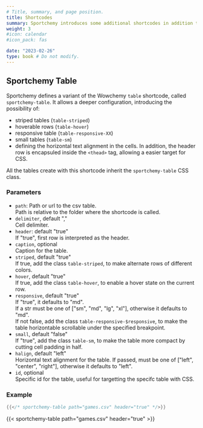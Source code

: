 ```yaml
---
# Title, summary, and page position.
title: Shortcodes
summary: Sportchemy introduces some additional shortcodes in addition to the Wowchemy ones.
weight: 3
#icon: calendar
#icon_pack: fas

date: "2023-02-26"
type: book # Do not modify.
---
```


## Sportchemy Table

Sportchemy defines a variant of the Wowchemy `table` shortcode, called `sportchemy-table`. It allows a deeper configuration, introducing the possibility of:
- striped tables (`table-striped`)
- hoverable rows (`table-hover`)
- responsive table (`table-responsive-XX`)
- small tables (`table-sm`)
- defining the horizontal text alignment in the cells.
In addition, the header row is encapsuled inside the `<thead>` tag, allowing a easier target for CSS.

All the tables create with this shortcode inherit the `sportchemy-table` CSS class.

### Parameters

- `path`: 
  Path or url to the csv table.  
  Path is relative to the folder where the shortcode is called.
- `delimiter`, default ","  
  Cell delimiter.
- `header`: default "true"  
  If "true", first row is interpreted as the header.
- `caption`, optional  
  Caption for the table.
- `striped`, default "true"  
  If true, add the class `table-striped`, to make alternate rows of different colors.
- `hover`, default "true"  
  If true, add the class `table-hover`, to enable a hover state on the current row.
- `responsive`, default "true"  
  If "true", it defaults to "md".  
  If a str must be one of ["sm", "md", "lg", "xl"], otherwise it defaults to "md".  
  If not false, add the class `table-responsive-$responsive`, to make the table horizontable scrollable under the specified breakpoint.
- `small`, default "false"  
  If "true", add the class `table-sm`, to make the table more compact by cutting cell padding in half.
- `halign`, default "left"  
  Horizontal text alignment for the table. If passed, must be one of ["left", "center", "right"], otherwise it defaults to "left".
- `id`, optional  
  Specific id for the table, useful for targetting the specifc table with CSS.

### Example

```go
{{</* sportchemy-table path="games.csv" header="true" */>}}
```

{{< sportchemy-table path="games.csv" header="true" >}}